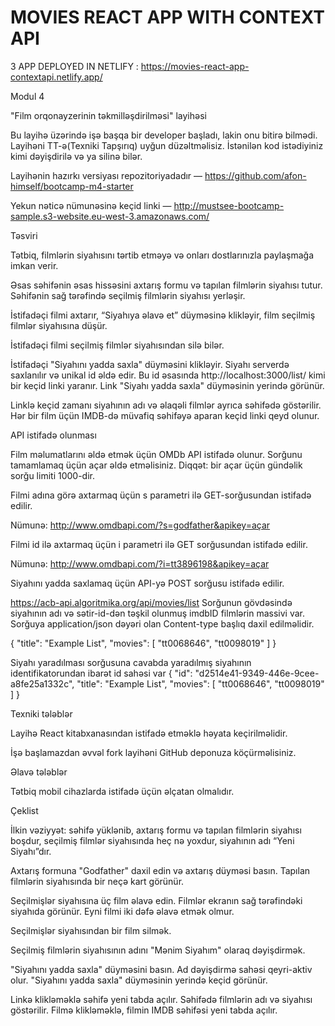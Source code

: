 # MOVIES REACT APP WITH CONTEXT API 

3 APP DEPLOYED IN NETLIFY : https://movies-react-app-contextapi.netlify.app/

Modul 4

"Film orqonayzerinin təkmilləşdirilməsi" layihəsi

Bu layihə üzərində işə başqa bir developer başladı, lakin onu bitirə bilmədi.
Layihəni TT-ə(Texniki Tapşırıq) uyğun düzəltməlisiz. İstənilən kod istədiyiniz kimi dəyişdirilə və ya silinə bilər. 

Layihənin hazırkı versiyası repozitoriyadadır — https://github.com/afon-himself/bootcamp-m4-starter 

Yekun nəticə nümunəsinə keçid linki — http://mustsee-bootcamp-sample.s3-website.eu-west-3.amazonaws.com/

Təsviri

Tətbiq, filmlərin siyahısını tərtib etməyə və onları dostlarınızla paylaşmağa imkan verir.

Əsas səhifənin əsas hissəsini axtarış formu və tapılan filmlərin siyahısı tutur. Səhifənin sağ tərəfində seçilmiş filmlərin siyahısı yerləşir.

İstifadəçi filmi axtarır, “Siyahıya əlavə et” düyməsinə klikləyir, film seçilmiş filmlər siyahısına düşür.

İstifadəçi filmi seçilmiş filmlər siyahısından silə bilər.

İstifadəçi "Siyahını yadda saxla" düyməsini klikləyir. Siyahı serverdə saxlanılır və unikal id əldə edir. Bu id əsasında http://localhost:3000/list/<id> kimi bir keçid linki yaranır. Link "Siyahı yadda saxla" düyməsinin yerində görünür.

  Linklə keçid zamanı siyahının adı və əlaqəli filmlər ayrıca səhifədə göstərilir. Hər bir film üçün IMDB-də müvafiq səhifəyə aparan keçid linki qeyd olunur.
  
API istifadə olunması
  
Film məlumatlarını əldə etmək üçün OMDb API istifadə olunur. Sorğunu tamamlamaq üçün açar əldə etməlisiniz. Diqqət: bir açar üçün gündəlik sorğu limiti 1000-dir.
  
Filmi adına görə axtarmaq üçün s parametri ilə GET-sorğusundan istifadə edilir.
  
Nümunə: http://www.omdbapi.com/?s=godfather&apikey=açar 
  
Filmi id ilə axtarmaq üçün i parametri ilə GET sorğusundan istifadə edilir.
  
Nümunə: http://www.omdbapi.com/?i=tt3896198&apikey=açar
  
Siyahını yadda saxlamaq üçün API-yə POST sorğusu istifadə edilir.
  
https://acb-api.algoritmika.org/api/movies/list 
Sorğunun gövdəsində siyahının adı və sətir-id-dən təşkil olunmuş imdbID filmlərin massivi var. Sorğuya application/json dəyəri olan Content-type başlıq daxil edilməlidir.

  {
    "title": "Example List",
    "movies": [
        "tt0068646",
        "tt0098019"
    ]
}


  
Siyahı yaradılması sorğusuna cavabda yaradılmış siyahının identifikatorundan ibarət id sahəsi var
{
    "id": "d2514e41-9349-446e-9cee-a8fe25a1332c",
    "title": "Example List",
    "movies": [
        "tt0068646",
        "tt0098019"
    ]
}

Texniki tələblər
  
Layihə React kitabxanasından istifadə etməklə həyata keçirilməlidir. 
  
İşə başlamazdan əvvəl fork layihəni GitHub deponuza köçürməlisiniz.
  
Əlavə tələblər
  
Tətbiq mobil cihazlarda istifadə üçün əlçatan olmalıdır.

Çeklist
  
İlkin vəziyyət: səhifə yüklənib, axtarış formu və tapılan filmlərin siyahısı boşdur, seçilmiş filmlər siyahısında heç nə yoxdur, siyahının adı “Yeni Siyahı”dır.
  

Axtarış formuna "Godfather" daxil edin və axtarış düyməsi basın. Tapılan filmlərin siyahısında bir neçə kart görünür.

Seçilmişlər siyahısına üç film əlavə edin. Filmlər ekranın sağ tərəfindəki siyahıda görünür. Eyni filmi iki dəfə əlavə etmək olmur.

Seçilmişlər siyahısından bir film silmək.
   
Seçilmiş filmlərin siyahısının adını "Mənim Siyahım" olaraq dəyişdirmək.

"Siyahını yadda saxla" düyməsini basın. Ad dəyişdirmə sahəsi qeyri-aktiv olur. "Siyahını yadda saxla" düyməsinin yerində keçid görünür.

Linkə klikləməklə səhifə yeni tabda açılır. Səhifədə filmlərin adı və siyahısı göstərilir. Filmə klikləməklə, filmin IMDB səhifəsi yeni tabda açılır.




